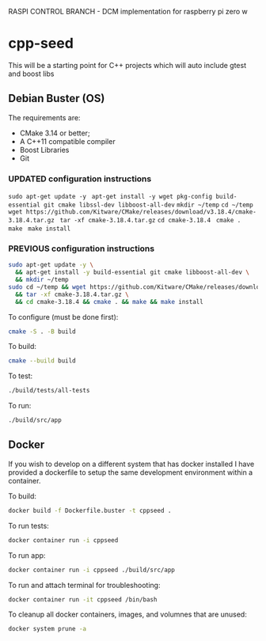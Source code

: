 RASPI CONTROL BRANCH - DCM implementation for raspberry pi zero w 
# cpp-seed
This will be a starting point for C++ projects which will auto include gtest and boost libs

## Debian Buster (OS)
The requirements are:

* CMake 3.14 or better;
* A C++11 compatible compiler
* Boost Libraries
* Git

### UPDATED configuration instructions

`sudo apt-get update -y `
`apt-get install -y wget pkg-config build-essential git cmake libssl-dev libboost-all-dev`
`mkdir ~/temp`
`cd ~/temp `
`wget https://github.com/Kitware/CMake/releases/download/v3.18.4/cmake-3.18.4.tar.gz `
` tar -xf cmake-3.18.4.tar.gz `
`cd cmake-3.18.4 `
`cmake . `
`make `
`make install`

### PREVIOUS configuration instructions
```bash
sudo apt-get update -y \
  && apt-get install -y build-essential git cmake libboost-all-dev \
  && mkdir ~/temp
sudo cd ~/temp && wget https://github.com/Kitware/CMake/releases/download/v3.18.4/cmake-3.18.4.tar.gz \
  && tar -xf cmake-3.18.4.tar.gz \
  && cd cmake-3.18.4 && cmake . && make && make install
```

To configure (must be done first):

```bash
cmake -S . -B build
```

To build:

```bash
cmake --build build
```

To test:

```bash
./build/tests/all-tests
```

To run:

```bash
./build/src/app
```
## Docker
If you wish to develop on a different system that has docker installed I have provided a dockerfile to setup the same development environment within a container. 

To build:
``` bash
docker build -f Dockerfile.buster -t cppseed .
```

To run tests:

```bash
docker container run -i cppseed
```

To run app:

```bash
docker container run -i cppseed ./build/src/app
```

To run and attach terminal for troubleshooting:

```bash
docker container run -it cppseed /bin/bash
```

To cleanup all docker containers, images, and volumnes that are unused:

```bash
docker system prune -a
```
